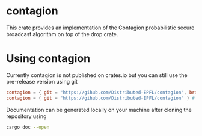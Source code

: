 # contagion

This crate provides an implementation of the Contagion probabilistic secure broadcast algorithm on top of the drop crate.

# Using contagion

Currently contagion is not published on crates.io but you can still use the pre-release version using git 

``` toml
contagion = { git = "https://gihub.com/Distributed-EPFL/contagion", branch = "batched" } # for the batched version
contagion = { git = "https://gihub.com/Distributed-EPFL/contagion" } # for the classic non batched version
```

Documentation can be generated locally on your machine after cloning the repository using 

``` sh
cargo doc --open
```
